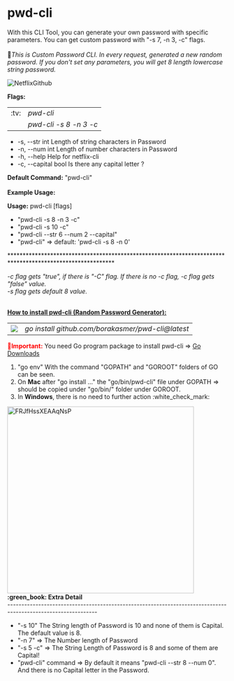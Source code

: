 # pwd-cli
With this CLI Tool, you can generate your own password with specific parameters. You can get custom password with "-s 7, -n 3, -c" flags.<br><br>
&#x1F34E;<I>This is Custom Password CLI. In every request, generated a new random password. If you don't set any parameters, you will get 8 length lowercase string password.</I>

![NetflixGithub](https://raw.githubusercontent.com/borakasmer/pwd-cli/9f9277d27bda9e90da372c5035bde557ab0fa2d6/pwd-cli.gif)<br>

<b>Flags:</b>
<table><tr><td>:tv:</td><td><I>pwd-cli</I></td></tr><tr><td></td><td><I>pwd-cli -s 8 -n 3 -c</T></td></tr></table>
<ul>
  <li> -s, --str int        Length of string characters in Password</li>
  <li> -n, --num int        Length of number characters in Password</li>
  <li> -h, --help           Help for netflix-cli</li>
  <li> -c, --capital bool   Is there any capital letter ?</li>
</ul>

<b>Default Command:</b> "pwd-cli" </br></br>
<b>Example Usage:</b>

<b>Usage:</b>
  pwd-cli [flags]
<ul>
  <li>"pwd-cli -s 8 -n 3 -c"</li>
  <li>"pwd-cli -s 10 -c"</li>
  <li>"pwd-cli --str 6 --num 2 --capital"</li>
  <li>"pwd-cli" => default: 'pwd-cli -s 8 -n 0'</li>
</ul>
**********************************************************************************************************</br>

<i>-c flag gets "true", if there is "-C" flag. If there is no -c flag, -c flag gets "false" value.<br> 
-s flag gets default 8 value.</i><br> <br>

<b><u>How to install pwd-cli (Random Password Generator):</u></b><br>

<table><tr><td><img src="https://user-images.githubusercontent.com/9459881/165053981-38543faf-4bae-4500-8c28-fd5f497e0f46.gif"></img></td>
  <td><i>go install github.com/borakasmer/pwd-cli@latest</i></td></tr></table>

<span style="color: red"><b>&#x1F534;Important:</b></span> You need Go program package to install pwd-cli => <a href="https://go.dev/dl/" target="_blank">Go Downloads</a> </br>
<ol>
  <li>"go env" With the command "GOPATH" and "GOROOT" folders of GO can be seen.</li>
  <li>On <b>Mac</b> after "go install ..." the "go/bin/pwd-cli" file under GOPATH => should be copied under "go/bin/" folder under GOROOT.</li>
  <li>In <b>Windows</b>, there is no need to further action :white_check_mark:</li>
</ol>
<img width="427" alt="FRJfHssXEAAqNsP" src="https://user-images.githubusercontent.com/9459881/165074359-572ca085-b1bd-4dbc-840f-43b1690a6319.png">
<b>:green_book: Extra Detail</b><br>
--------------------------------------------------------------------------------------------------------------
<ul>
  <li> "-s 10" The String length of Password is 10 and none of them is Capital. The default value is 8.</li>
  <li> "-n 7" => The Number length of Password</li>
  <li> "-s 5 -c" => The String Length of Password is 8 and some of them are Capital!</li>
  <li> "pwd-cli" command => By default it means "pwd-cli --str 8 --num 0". And there is no Capital letter in the Password.</li>
